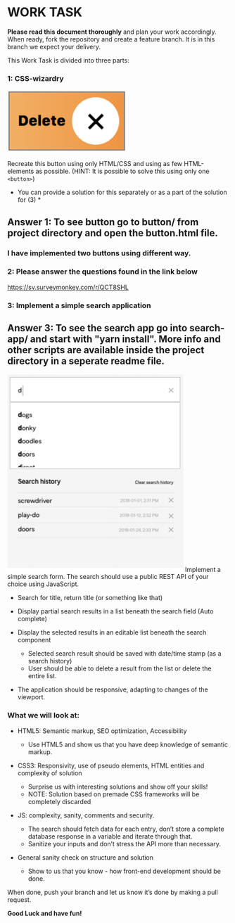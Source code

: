 # WORK TASK #

**Please read this document thoroughly** and plan your work accordingly.
When ready, fork the repository and create a feature branch. It is in this branch we
expect your delivery.

This Work Task is divided into three parts:

### 1: CSS-wizardry ###


![alt text](https://raw.githubusercontent.com/hmfe/54321/master/button.png)

Recreate this button using only HTML/CSS and using as few HTML-elements as
possible. (HINT: It is possible to solve this using only one `<button>`)


* You can provide a solution for this separately or as a part of the solution for (3) *

## Answer 1: To see button go to button/ from project directory and open the button.html file.
### I have implemented two buttons using different way.


### 2: Please answer the questions found in the link below ###
https://sv.surveymonkey.com/r/QCT8SHL

### 3: Implement a simple search application ###

## Answer 3: To see the search app go into search-app/ and start with "yarn install". More info and other scripts are available inside the project directory in a seperate readme file.

<img src="https://raw.githubusercontent.com/hmfe/54321/master/search.png" style="width: 400px">
Implement a simple search form. The search should use a public REST API of your
choice using JavaScript.

- Search for title, return title (or something like that)
- Display partial search results in a list beneath the search field (Auto complete)
- Display the selected results in an editable list beneath the search component 

  * Selected search result should be saved with date/time stamp (as a
search history)
  * User should be able to delete a result from the list or delete the entire
list.

- The application should be responsive, adapting to changes of the viewport. 

### What we will look at: ###

- HTML5: Semantic markup, SEO optimization, Accessibility
   * Use HTML5 and show us that you have deep knowledge of semantic
markup.

- CSS3: Responsivity, use of pseudo elements, HTML entities and complexity
of solution
  * Surprise us with interesting solutions and show off your skills!
  * NOTE: Solution based on premade CSS frameworks will be completely discarded

- JS: complexity, sanity, comments and security.
  * The search should fetch data for each entry, don’t store a complete
database response in a variable and iterate through that.
  * Sanitize your inputs and don’t stress the API more than necessary.

- General sanity check on structure and solution
  * Show to us that you know - how front-end development should be
done.



When done, push your branch and let us know it’s done by making a pull request.

**Good Luck and have fun!**
